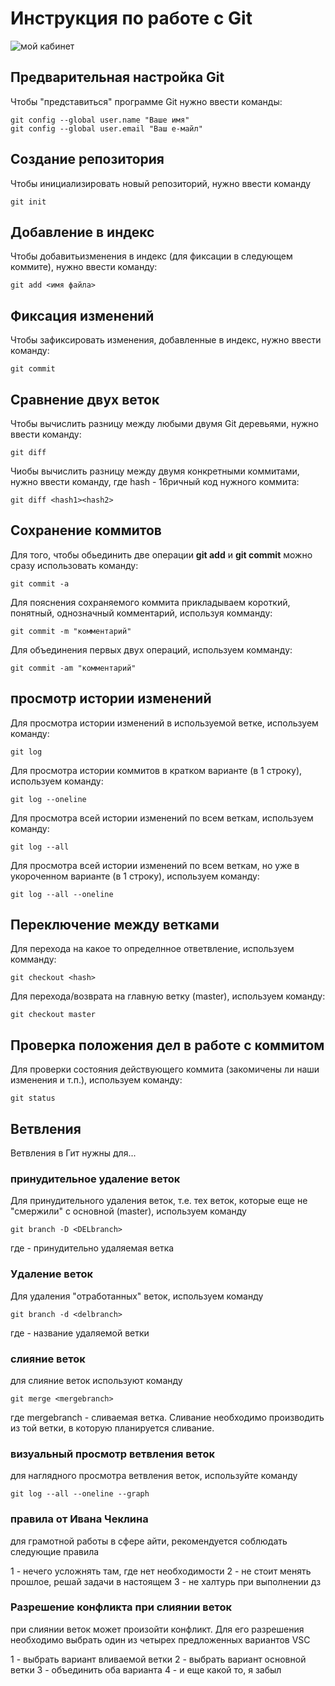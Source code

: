 # **Инструкция по работе с Git**

![мой кабинет](git.jpg)

## Предварительная настройка Git

Чтобы "представиться" программе Git нужно ввести команды:

    git config --global user.name "Ваше имя"
    git config --global user.email "Ваш е-майл"

## Создание репозитория

Чтобы инициализировать новый репозиторий, нужно ввести команду

    git init

## Добавление в индекс

Чтобы добавитьизменения в индекс (для фиксации в следующем коммите), нужно ввести команду:

    git add <имя файла>

## Фиксация изменений

Чтобы зафиксировать изменения, добавленные в индекс, нужно ввести команду:

    git commit

## Сравнение двух веток

Чтобы  вычислить разницу между любыми двумя Git деревьями, нужно ввести команду:

    git diff

Чиобы вычислить разницу между двумя конкретными коммитами, нужно ввести команду, где hash - 16ричный код нужного коммита:

    git diff <hash1><hash2>

## Сохранение коммитов

Для того, чтобы обьединить две операции **git add** и **git commit** можно сразу использовать команду:

    git commit -a

Для пояснения сохраняемого коммита прикладываем короткий, понятный, однозначный комментарий, используя комманду:

    git commit -m "комментарий"

Для объединения первых двух операций, используем комманду:

    git commit -am "комментарий"

## просмотр истории изменений

Для просмотра истории изменений в используемой ветке, используем команду:

    git log

Для просмотра истории коммитов в кратком варианте (в 1 строку), используем команду:

    git log --oneline

Для просмотра всей истории изменений по всем веткам, используем команду:

    git log --all

Для просмотра всей истории изменений по всем веткам, но уже в укороченном варианте (в 1 строку), используем команду:

    git log --all --oneline

## Переключение между ветками

Для перехода на какое то определнное ответвление, используем комманду:

    git checkout <hash>

Для перехода/возврата на главную ветку (master), используем команду:

    git checkout master

## Проверка положения дел в работе с коммитом

Для проверки состояния действующего коммита (закомичены ли наши изменения и т.п.), используем команду:

    git status

## Ветвления

Ветвления в Гит нужны для...

### принудительное удаление веток

Для принудительного удаления веток, т.е. тех веток, которые еще не  "смержили" с основной (master), используем команду

    git branch -D <DELbranch>
где <DELbranch> - принудительно удаляемая ветка

### Удаление веток

Для удаления "отработанных" веток, используем команду

    git branch -d <delbranch> 
где <delbranch> - название удаляемой ветки

### слияние веток

для слияние веток используют команду

    git merge <mergebranch>
где mergebranch - сливаемая ветка. Сливание необходимо производить из той ветки, в которую планируется сливание.
### визуальный просмотр ветвления веток

для наглядного просмотра ветвления веток, используйте команду

    git log --all --oneline --graph

### правила от Ивана Чеклина

для грамотной работы в сфере айти, рекомендуется соблюдать следующие правила

1 - нечего усложнять там, где нет необходимости
2 - не стоит менять прошлое, решай задачи в настоящем
3 - не халтурь при выполнении дз
### Разрешение конфликта при слиянии веток

при слиянии веток может произойти конфликт. Для его разрешения необходимо выбрать один из четырех предложенных вариантов VSC

1 - выбрать вариант вливаемой ветки
2 - выбрать вариант основной ветки
3 - объединить оба варианта
4 - и еще какой то, я забыл

